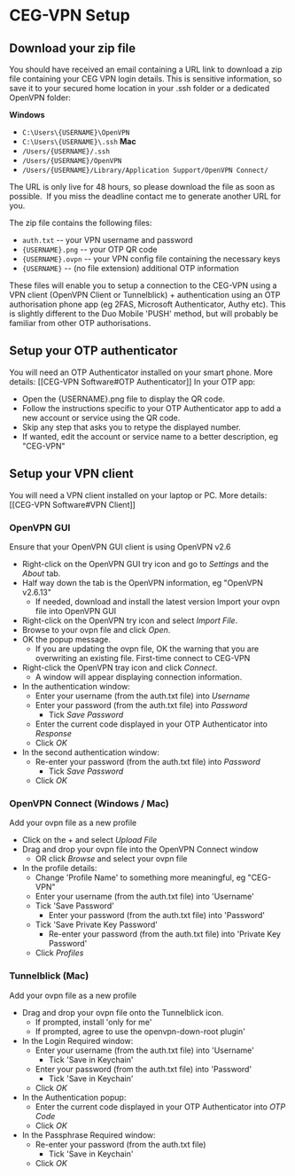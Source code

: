 # CEG-VPN Setup
## Download your zip file
You should have received an email containing a URL link to download a zip file containing your CEG VPN login details.  This is sensitive information, so save it to your secured home location in your .ssh folder or a dedicated OpenVPN folder:

**Windows**
- `C:\Users\{USERNAME}\OpenVPN`
- `C:\Users\{USERNAME}\.ssh`
**Mac**
- `/Users/{USERNAME}/.ssh`
- `/Users/{USERNAME}/OpenVPN`
- `/Users/{USERNAME}/Library/Application Support/OpenVPN Connect/`

The URL is only live for 48 hours, so please download the file as soon as possible.  If you miss the deadline contact me to generate another URL for you.

The zip file contains the following files:
- `auth.txt` -- your VPN username and password
- `{USERNAME}.png` -- your OTP QR code
- `{USERNAME}.ovpn` -- your VPN config file containing the necessary keys
- `{USERNAME}` -- (no file extension) additional OTP information

These files will enable you to setup a connection to the CEG-VPN using a VPN client (OpenVPN Client or Tunnelblick) + authentication using an OTP authorisation phone app (eg 2FAS, Microsoft Authenticator, Authy etc).  This is slightly different to the Duo Mobile 'PUSH' method, but will probably be familiar from other OTP authorisations.
## Setup your OTP authenticator
You will need an OTP Authenticator installed on your smart phone. More details: [[CEG-VPN Software#OTP Authenticator]]
In your OTP app:  
- Open the {USERNAME}.png file to display the QR code.
- Follow the instructions specific to your OTP Authenticator app to add a new account or service using the QR code.
- Skip any step that asks you to retype the displayed number.
- If wanted, edit the account or service name to a better description, eg "CEG-VPN"

## Setup your VPN client
You will need a VPN client installed on your laptop or PC.  More details: [[CEG-VPN Software#VPN Client]]

### OpenVPN GUI
Ensure that your OpenVPN GUI client is using OpenVPN v2.6
- Right-click on the OpenVPN GUI try icon and go to *Settings* and the *About* tab.
- Half way down the tab is the OpenVPN information, eg "OpenVPN v2.6.13"
	- If needed, download and install the latest version
Import your ovpn file into OpenVPN GUI
- Right-click on the OpenVPN try icon and select *Import File*.
- Browse to your ovpn file and click *Open*.
- OK the popup message.
	- If you are updating the ovpn file, OK the warning that you are overwriting an existing file.
First-time connect to CEG-VPN
- Right-click the OpenVPN tray icon and click *Connect*.
	- A window will appear displaying connection information.
- In the authentication window:
	- Enter your username (from the auth.txt file) into *Username*
	- Enter your password (from the auth.txt file) into *Password*
		- Tick *Save Password*
	- Enter the current code displayed in your OTP Authenticator into *Response*
	- Click *OK*
- In the second authentication window:
	- Re-enter your password (from the auth.txt file) into *Password*
		- Tick *Save Password*
	- Click *OK*

### OpenVPN Connect (Windows / Mac)
Add your ovpn file as a new profile
- Click on the + and select *Upload File*
- Drag and drop your ovpn file into the OpenVPN Connect window
	- OR click *Browse* and select your ovpn file
- In the profile details:
	- Change 'Profile Name' to something more meaningful, eg "CEG-VPN"
	- Enter your username (from the auth.txt file) into 'Username'
	- Tick 'Save Password'
		- Enter your password (from the auth.txt file) into 'Password'
	- Tick 'Save Private Key Password'
		- Re-enter your password (from the auth.txt file) into 'Private Key Password'
	- Click *Profiles*

### Tunnelblick (Mac)
Add your ovpn file as a new profile
- Drag and drop your ovpn file onto the Tunnelblick icon.
	- If prompted, install 'only for me'
	- If prompted, agree to use the openvpn-down-root plugin'
- In the Login Required window:
	- Enter your username (from the auth.txt file) into 'Username'
		- Tick 'Save in Keychain'
	- Enter your password (from the auth.txt file) into 'Password'
		- Tick 'Save in Keychain'
	- Click *OK*
- In the Authentication popup:
	- Enter the current code displayed in your OTP Authenticator into *OTP Code*
	- Click *OK*
- In the Passphrase Required window:
	- Re-enter your password (from the auth.txt file)
		- Tick 'Save in Keychain'
	- Click *OK*














